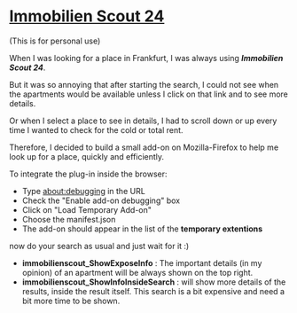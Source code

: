 # [Immobilien Scout 24](https://www.immobilienscout24.de/)
(This is for personal use)

When I was looking for a place in Frankfurt, I was always using **_Immobilien Scout 24_**.

But it was so annoying that after starting the search, I could not see when the apartments would be available unless I click on that link and to see more details.

Or when I select a place to see in details, I had to scroll down or up every time I wanted to check for the cold or total rent.

Therefore, I decided to build a small add-on on Mozilla-Firefox to help me look up for a place, quickly and efficiently.

To integrate the plug-in inside the browser:  
* Type [about:debugging](https://developer.mozilla.org/en-US/docs/Tools/about:debugging) in the URL  
* Check the "Enable add-on debugging" box  
* Click on "Load Temporary Add-on"
* Choose the manifest.json
* The add-on should appear in the list of the **temporary extentions**

now do your search as usual and just wait for it :)

* **immobilienscout_ShowExposeInfo** : The important details (in my opinion) of an apartment will be always shown on the top right.
* **immobilienscout_ShowInfoInsideSearch** : will show more details of the results, inside the result itself. This search is a bit expensive and need a bit more time to be shown.
